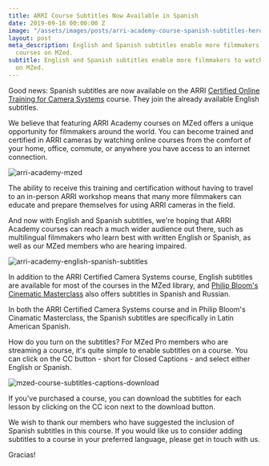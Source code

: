 ```yaml
---
title: ARRI Course Subtitles Now Available in Spanish
date: 2019-09-16 00:00:00 Z
image: "/assets/images/posts/arri-academy-course-spanish-subtitles-hero.jpg"
layout: post
meta_description: English and Spanish subtitles enable more filmmakers to watch ARRI
  courses on MZed.
subtitle: English and Spanish subtitles enable more filmmakers to watch ARRI courses
  on MZed.
---
```


Good news: Spanish subtitles are now available on the ARRI [Certified Online Training for Camera Systems](https://www.mzed.com/courses/certified-online-training-for-camera-systems) course. They join the already available English subtitles.

We believe that featuring ARRI Academy courses on MZed offers a unique opportunity for filmmakers around the world. You can become trained and certified in ARRI cameras by watching online courses from the comfort of your home, office, commute, or anywhere you have access to an internet connection.

![arri-academy-mzed](https://mzed-cdn1.sfo2.cdn.digitaloceanspaces.com/images/news/arri-academy-mzed.jpg)

The ability to receive this training and certification without having to travel to an in-person ARRI workshop means that many more filmmakers can educate and prepare themselves for using ARRI cameras in the field.

And now with English and Spanish subtitles, we're hoping that ARRI Academy courses can reach a much wider audience out there, such as multilingual filmmakers who learn best with written English or Spanish, as well as our MZed members who are hearing impaired.

![arri-academy-english-spanish-subtitles](https://mzed-cdn1.sfo2.cdn.digitaloceanspaces.com/images/news/arri-academy-english-spanish-subtitles.jpg)

In addition to the ARRI Certified Camera Systems course, English subtitles are available for most of the courses in the MZed library, and [Philip Bloom's Cinematic Masterclass](https://www.mzed.com/courses/philip-bloom-cinematic-masterclass) also offers subtitles in Spanish and Russian.

In both the ARRI Certified Camera Systems course and in Philip Bloom's Cinamatic Masterclass, the Spanish subtitles are specifically in Latin American Spanish.

How do you turn on the subtitles? For MZed Pro members who are streaming a course, it's quite simple to enable subtitles on a course. You can click on the CC button - short for Closed Captions - and select either English or Spanish.

![mzed-course-subtitles-captions-download](https://mzed-cdn1.sfo2.cdn.digitaloceanspaces.com/images/news/mzed-course-subtitles-captions-download.jpg)

If you've purchased a course, you can download the subtitles for each lesson by clicking on the CC icon next to the download button.

We wish to thank our members who have suggested the inclusion of Spanish subtitles in this course. If you would like us to consider adding subtitles to a course in your preferred language, please get in touch with us.

Gracias!